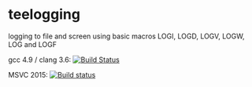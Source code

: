 # teelogging
logging to file and screen using basic macros LOGI, LOGD, LOGV, LOGW, LOG and LOGF

gcc 4.9 / clang 3.6: [![Build Status](https://travis-ci.org/makiolo/teelogging.svg?branch=master)](https://travis-ci.org/makiolo/teelogging)

MSVC 2015: [![Build status](https://ci.appveyor.com/api/projects/status/kujt3sg2a1rr1o23?svg=true)](https://ci.appveyor.com/project/makiolo/teelogging)
